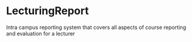 # LecturingReport
Intra campus reporting system that covers all aspects of course reporting and evaluation for a lecturer
